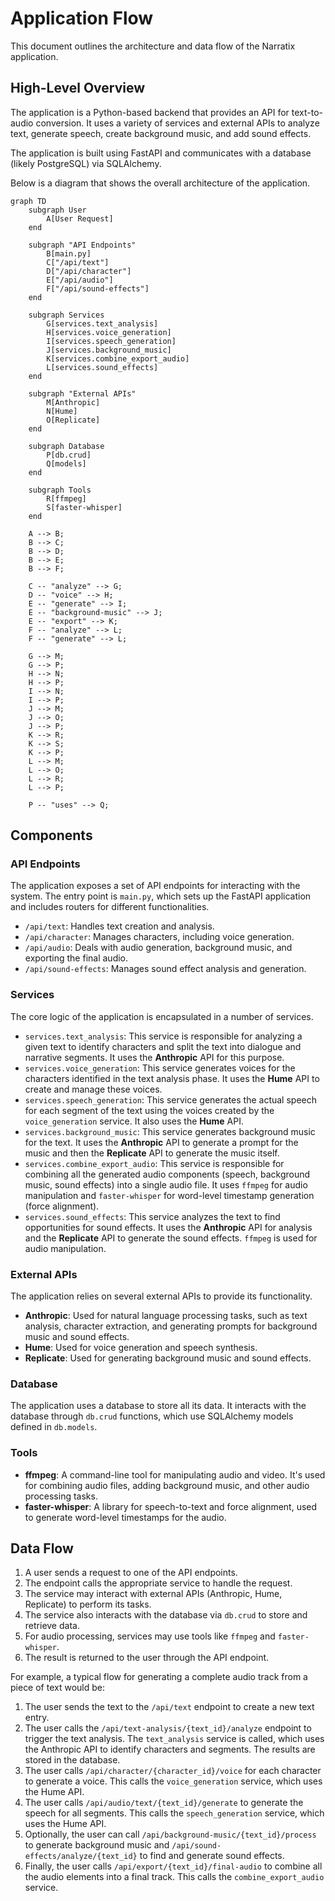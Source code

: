 # Application Flow

This document outlines the architecture and data flow of the Narratix application.

## High-Level Overview

The application is a Python-based backend that provides an API for text-to-audio conversion. It uses a variety of services and external APIs to analyze text, generate speech, create background music, and add sound effects.

The application is built using FastAPI and communicates with a database (likely PostgreSQL) via SQLAlchemy.

Below is a diagram that shows the overall architecture of the application.

```mermaid
graph TD
    subgraph User
        A[User Request]
    end

    subgraph "API Endpoints"
        B[main.py]
        C["/api/text"]
        D["/api/character"]
        E["/api/audio"]
        F["/api/sound-effects"]
    end

    subgraph Services
        G[services.text_analysis]
        H[services.voice_generation]
        I[services.speech_generation]
        J[services.background_music]
        K[services.combine_export_audio]
        L[services.sound_effects]
    end

    subgraph "External APIs"
        M[Anthropic]
        N[Hume]
        O[Replicate]
    end

    subgraph Database
        P[db.crud]
        Q[models]
    end

    subgraph Tools
        R[ffmpeg]
        S[faster-whisper]
    end

    A --> B;
    B --> C;
    B --> D;
    B --> E;
    B --> F;

    C -- "analyze" --> G;
    D -- "voice" --> H;
    E -- "generate" --> I;
    E -- "background-music" --> J;
    E -- "export" --> K;
    F -- "analyze" --> L;
    F -- "generate" --> L;

    G --> M;
    G --> P;
    H --> N;
    H --> P;
    I --> N;
    I --> P;
    J --> M;
    J --> O;
    J --> P;
    K --> R;
    K --> S;
    K --> P;
    L --> M;
    L --> O;
    L --> R;
    L --> P;

    P -- "uses" --> Q;
```

## Components

### API Endpoints

The application exposes a set of API endpoints for interacting with the system. The entry point is `main.py`, which sets up the FastAPI application and includes routers for different functionalities.

-   `/api/text`: Handles text creation and analysis.
-   `/api/character`: Manages characters, including voice generation.
-   `/api/audio`: Deals with audio generation, background music, and exporting the final audio.
-   `/api/sound-effects`: Manages sound effect analysis and generation.

### Services

The core logic of the application is encapsulated in a number of services.

-   `services.text_analysis`: This service is responsible for analyzing a given text to identify characters and split the text into dialogue and narrative segments. It uses the **Anthropic** API for this purpose.
-   `services.voice_generation`: This service generates voices for the characters identified in the text analysis phase. It uses the **Hume** API to create and manage these voices.
-   `services.speech_generation`: This service generates the actual speech for each segment of the text using the voices created by the `voice_generation` service. It also uses the **Hume** API.
-   `services.background_music`: This service generates background music for the text. It uses the **Anthropic** API to generate a prompt for the music and then the **Replicate** API to generate the music itself.
-   `services.combine_export_audio`: This service is responsible for combining all the generated audio components (speech, background music, sound effects) into a single audio file. It uses `ffmpeg` for audio manipulation and `faster-whisper` for word-level timestamp generation (force alignment).
-   `services.sound_effects`: This service analyzes the text to find opportunities for sound effects. It uses the **Anthropic** API for analysis and the **Replicate** API to generate the sound effects. `ffmpeg` is used for audio manipulation.

### External APIs

The application relies on several external APIs to provide its functionality.

-   **Anthropic**: Used for natural language processing tasks, such as text analysis, character extraction, and generating prompts for background music and sound effects.
-   **Hume**: Used for voice generation and speech synthesis.
-   **Replicate**: Used for generating background music and sound effects.

### Database

The application uses a database to store all its data. It interacts with the database through `db.crud` functions, which use SQLAlchemy models defined in `db.models`.

### Tools

-   **ffmpeg**: A command-line tool for manipulating audio and video. It's used for combining audio files, adding background music, and other audio processing tasks.
-   **faster-whisper**: A library for speech-to-text and force alignment, used to generate word-level timestamps for the audio.

## Data Flow

1.  A user sends a request to one of the API endpoints.
2.  The endpoint calls the appropriate service to handle the request.
3.  The service may interact with external APIs (Anthropic, Hume, Replicate) to perform its tasks.
4.  The service also interacts with the database via `db.crud` to store and retrieve data.
5.  For audio processing, services may use tools like `ffmpeg` and `faster-whisper`.
6.  The result is returned to the user through the API endpoint.

For example, a typical flow for generating a complete audio track from a piece of text would be:

1.  The user sends the text to the `/api/text` endpoint to create a new text entry.
2.  The user calls the `/api/text-analysis/{text_id}/analyze` endpoint to trigger the text analysis. The `text_analysis` service is called, which uses the Anthropic API to identify characters and segments. The results are stored in the database.
3.  The user calls `/api/character/{character_id}/voice` for each character to generate a voice. This calls the `voice_generation` service, which uses the Hume API.
4.  The user calls `/api/audio/text/{text_id}/generate` to generate the speech for all segments. This calls the `speech_generation` service, which uses the Hume API.
5.  Optionally, the user can call `/api/background-music/{text_id}/process` to generate background music and `/api/sound-effects/analyze/{text_id}` to find and generate sound effects.
6.  Finally, the user calls `/api/export/{text_id}/final-audio` to combine all the audio elements into a final track. This calls the `combine_export_audio` service. 